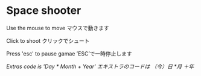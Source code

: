 # Space shooter
Use the mouse to move マウスで動きます <br>

Click to shoot クリックでシュート <br>

Press 'esc' to pause gamae  ’ESC’で一時停止します <br>

<i>Extras code is 'Day * Month + Year' エキストラのコードは （今）日 *月 ＋年 </i><br>
